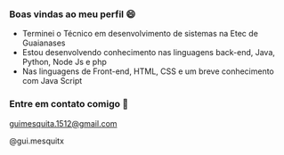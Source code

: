 ### Boas vindas ao meu perfil 😄


- Terminei o Técnico em desenvolvimento de sistemas na Etec de Guaianases
- Estou desenvolvendo conhecimento nas linguagens back-end, Java, Python, Node Js e php
- Nas linguagens de Front-end, HTML, CSS e um breve conhecimento com Java Script


### Entre em contato comigo 📧

guimesquita.1512@gmail.com

@gui.mesquitx
